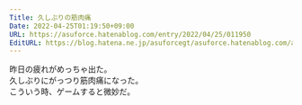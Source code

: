 ```yaml
---
Title: 久しぶりの筋肉痛
Date: 2022-04-25T01:19:50+09:00
URL: https://asuforce.hatenablog.com/entry/2022/04/25/011950
EditURL: https://blog.hatena.ne.jp/asuforcegt/asuforce.hatenablog.com/atom/entry/13574176438086046845
---
```


昨日の疲れがめっちゃ出た。  
久しぶりにがっつり筋肉痛になった。  
こういう時、ゲームすると微妙だ。
